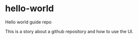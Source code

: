 # hello-world
Hello world guide repo

This is a story about a github repository and how to use the UI.
